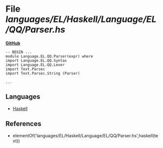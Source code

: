 # File _languages/EL/Haskell/Language/EL/QQ/Parser.hs_
**[GitHub](https://github.com/softlang/yas/blob/master/languages/EL/Haskell/Language/EL/QQ/Parser.hs)**
```
-- BEGIN ...
module Language.EL.QQ.Parser(expr) where
import Language.EL.QQ.Syntax
import Language.EL.QQ.Lexer
import Text.Parsec
import Text.Parsec.String (Parser)

...
```

## Languages
* [Haskell](../languages/Haskell.md)

## References
* elementOf('languages/EL/Haskell/Language/EL/QQ/Parser.hs',haskell(text))
